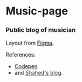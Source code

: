 # Music-page
### Public blog of musician
Layout from [Figma]( https://www.figma.com/file/KiUNzxGXlW8vwHH0fMR5ls/Templates-%2320.-More-on-Figma.info?node-id=1%3A4&t=palqFTFaowHa91Wv-0).

References:
- [Codepen](https://codepen.io/idorenyinudoh/pen/VwKyZWR) 
- and [Shahed's blog](https://blog.shahednasser.com/how-to-style-an-audio-element/).
